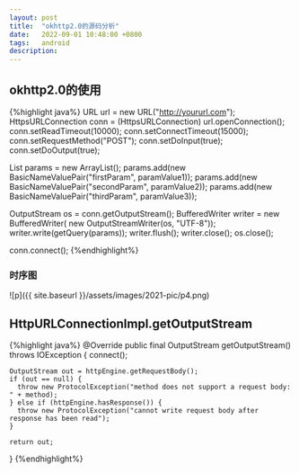 ```yaml
---
layout: post
title:  "okhttp2.0的源码分析"
date:   2022-09-01 10:48:00 +0800
tags:   android
description:
---
```


okhttp2.0的使用
------------

{%highlight java%}
URL url = new URL("http://yoururl.com");
HttpsURLConnection conn = (HttpsURLConnection) url.openConnection();
conn.setReadTimeout(10000);
conn.setConnectTimeout(15000);
conn.setRequestMethod("POST");
conn.setDoInput(true);
conn.setDoOutput(true);

List<NameValuePair> params = new ArrayList<NameValuePair>();
params.add(new BasicNameValuePair("firstParam", paramValue1));
params.add(new BasicNameValuePair("secondParam", paramValue2));
params.add(new BasicNameValuePair("thirdParam", paramValue3));

OutputStream os = conn.getOutputStream();
BufferedWriter writer = new BufferedWriter(
        new OutputStreamWriter(os, "UTF-8"));
writer.write(getQuery(params));
writer.flush();
writer.close();
os.close();

conn.connect();
{%endhighlight%}

### **时序图**
![p]({{ site.baseurl }}/assets/images/2021-pic/p4.png)

HttpURLConnectionImpl.getOutputStream
--------------------
{%highlight java%}
@Override public final OutputStream getOutputStream() throws IOException {
    connect();

    OutputStream out = httpEngine.getRequestBody();
    if (out == null) {
      throw new ProtocolException("method does not support a request body: " + method);
    } else if (httpEngine.hasResponse()) {
      throw new ProtocolException("cannot write request body after response has been read");
    }

    return out;
  }
{%endhighlight%}
